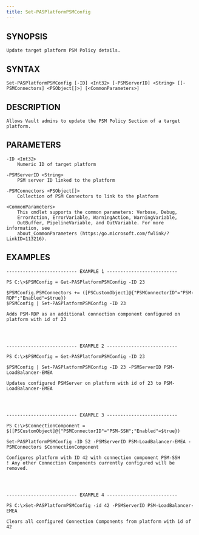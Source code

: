 ```yaml
---
title: Set-PASPlatformPSMConfig
---
```


## SYNOPSIS

    Update target platform PSM Policy details.

## SYNTAX

    Set-PASPlatformPSMConfig [-ID] <Int32> [-PSMServerID] <String> [[-PSMConnectors] <PSObject[]>] [<CommonParameters>]

## DESCRIPTION

    Allows Vault admins to update the PSM Policy Section of a target platform.

## PARAMETERS

    -ID <Int32>
        Numeric ID of target platform

    -PSMServerID <String>
        PSM server ID linked to the platform

    -PSMConnectors <PSObject[]>
        Collection of PSM Connectors to link to the platform

    <CommonParameters>
        This cmdlet supports the common parameters: Verbose, Debug,
        ErrorAction, ErrorVariable, WarningAction, WarningVariable,
        OutBuffer, PipelineVariable, and OutVariable. For more information, see
        about_CommonParameters (https:/go.microsoft.com/fwlink/?LinkID=113216).

## EXAMPLES

    -------------------------- EXAMPLE 1 --------------------------

    PS C:\>$PSMConfig = Get-PASPlatformPSMConfig -ID 23

    $PSMConfig.PSMConnectors += ([PSCustomObject]@{"PSMConnectorID"="PSM-RDP";"Enabled"=$true})
    $PSMConfig | Set-PASPlatformPSMConfig -ID 23

    Adds PSM-RDP as an additional connection component configured on platform with id of 23




    -------------------------- EXAMPLE 2 --------------------------

    PS C:\>$PSMConfig = Get-PASPlatformPSMConfig -ID 23

    $PSMConfig | Set-PASPlatformPSMConfig -ID 23 -PSMServerID PSM-LoadBalancer-EMEA

    Updates configured PSMServer on platform with id of 23 to PSM-LoadBalancer-EMEA




    -------------------------- EXAMPLE 3 --------------------------

    PS C:\>$ConnectionComponent = $([PSCustomObject]@{"PSMConnectorID"="PSM-SSH";"Enabled"=$true})

    Set-PASPlatformPSMConfig -ID 52 -PSMServerID PSM-LoadBalancer-EMEA -PSMConnectors $ConnectionComponent

    Configures platform with ID 42 with connection component PSM-SSH
    ! Any other Connection Components currently configured will be removed.




    -------------------------- EXAMPLE 4 --------------------------

    PS C:\>Set-PASPlatformPSMConfig -id 42 -PSMServerID PSM-LoadBalancer-EMEA

    Clears all configured Connection Components from platform with id of 42
